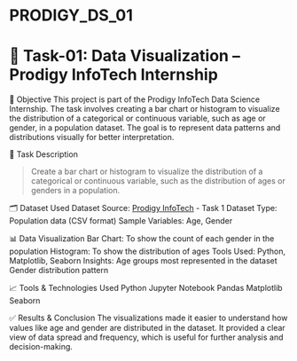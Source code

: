 # PRODIGY_DS_01
# 🚀 Task-01: Data Visualization – Prodigy InfoTech Internship

📌 Objective
This project is part of the Prodigy InfoTech Data Science Internship. The task involves creating a bar chart or histogram to visualize the distribution of a categorical or continuous variable, such as age or gender, in a population dataset. The goal is to represent data patterns and distributions visually for better interpretation.

📂 Task Description
> Create a bar chart or histogram to visualize the distribution of a categorical or continuous variable, such as the distribution of ages or genders in a population.

🗂️ Dataset Used
Dataset Source: [Prodigy InfoTech](https://github.com/Prodigy-InfoTech) - Task 1 Dataset
Type: Population data (CSV format)
Sample Variables: Age, Gender

📊 Data Visualization
Bar Chart: To show the count of each gender in the population
Histogram: To show the distribution of ages
Tools Used: Python, Matplotlib, Seaborn
Insights:
Age groups most represented in the dataset
Gender distribution pattern

📈 Tools & Technologies Used
Python
Jupyter Notebook
Pandas
Matplotlib
Seaborn

✅ Results & Conclusion
The visualizations made it easier to understand how values like age and gender are distributed in the dataset. It provided a clear view of data spread and frequency, which is useful for further analysis and decision-making.
